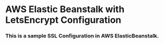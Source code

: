 # AWS Elastic Beanstalk with LetsEncrypt Configuration

### This is a sample SSL Configuration in AWS ElasticBeanstalk.